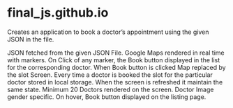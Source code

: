 # final_js.github.io

Creates an application to book a doctor’s appointment using the given JSON in the file. 

JSON fetched from the given JSON File.
Google Maps rendered in real time with markers.
On Click of any marker, the Book button displayed in the list for the corresponding doctor.
When Book button is clicked Map replaced by the slot Screen.
Every time a doctor is booked the slot for the particular doctor stored in local storage.
When the screen is refreshed it maintain the same state.
Minimum 20 Doctors rendered on the screen.
Doctor Image gender specific.
On hover, Book button displayed on the listing page.
